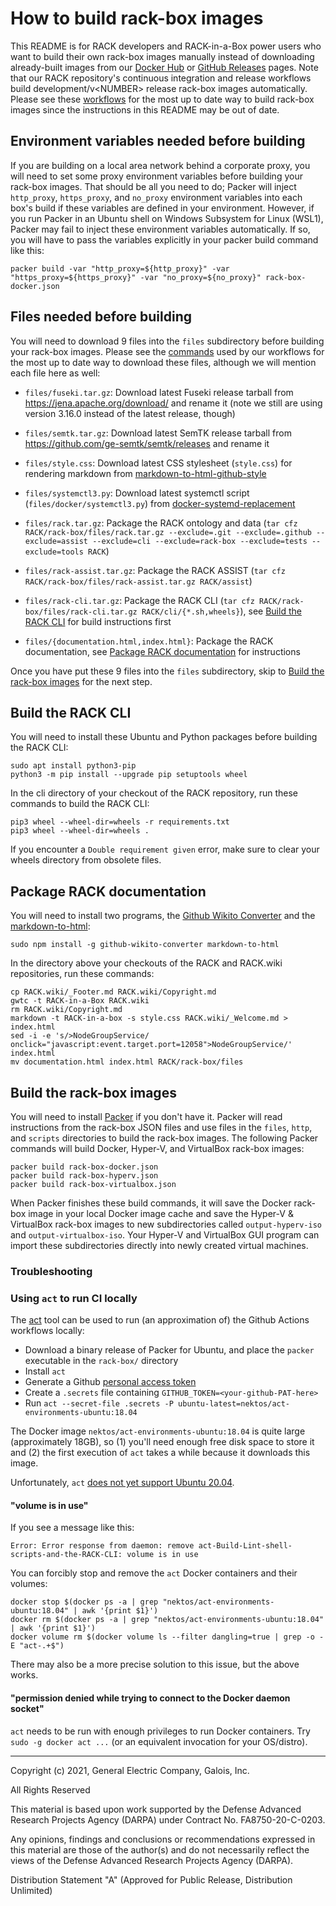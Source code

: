 <!-- markdownlint-disable line-length -->

# How to build rack-box images

This README is for RACK developers and RACK-in-a-Box power users who
want to build their own rack-box images manually instead of
downloading already-built images from our [Docker
Hub](https://hub.docker.com/repository/docker/gehighassurance/rack-box)
or [GitHub
Releases](https://github.com/ge-high-assurance/RACK/releases) pages.
Note that our RACK repository's continuous integration and release
workflows build development/v\<NUMBER\> release rack-box images
automatically.  Please see these [workflows](../.github/workflows) for
the most up to date way to build rack-box images since the
instructions in this README may be out of date.

## Environment variables needed before building

If you are building on a local area network behind a corporate proxy,
you will need to set some proxy environment variables before building
your rack-box images.  That should be all you need to do; Packer will
inject `http_proxy`, `https_proxy`, and `no_proxy` environment
variables into each box's build if these variables are defined in your
environment.  However, if you run Packer in an Ubuntu shell on Windows
Subsystem for Linux (WSL1), Packer may fail to inject these
environment variables automatically.  If so, you will have to pass the
variables explicitly in your packer build command like this:

`packer build -var "http_proxy=${http_proxy}" -var "https_proxy=${https_proxy}" -var "no_proxy=${no_proxy}" rack-box-docker.json`

## Files needed before building

You will need to download 9 files into the `files` subdirectory before
building your rack-box images.  Please see the
[commands](../.github/workflows/actions/download/action.yml) used by
our workflows for the most up to date way to download these files,
although we will mention each file here as well:

- `files/fuseki.tar.gz`: Download latest Fuseki release tarball from
  <https://jena.apache.org/download/> and rename it (note we still are
  using version 3.16.0 instead of the latest release, though)

- `files/semtk.tar.gz`: Download latest SemTK release tarball from
  <https://github.com/ge-semtk/semtk/releases> and rename it

- `files/style.css`: Download latest CSS stylesheet (`style.css`) for
  rendering markdown from
  [markdown-to-html-github-style](https://github.com/KrauseFx/markdown-to-html-github-style)

- `files/systemctl3.py`: Download latest systemctl script
  (`files/docker/systemctl3.py`) from
  [docker-systemd-replacement](https://github.com/gdraheim/docker-systemctl-replacement)

- `files/rack.tar.gz`: Package the RACK ontology and data (`tar cfz
  RACK/rack-box/files/rack.tar.gz --exclude=.git --exclude=.github
  --exclude=assist --exclude=cli --exclude=rack-box --exclude=tests
  --exclude=tools RACK`)

- `files/rack-assist.tar.gz`: Package the RACK ASSIST (`tar cfz
  RACK/rack-box/files/rack-assist.tar.gz RACK/assist`)

- `files/rack-cli.tar.gz`: Package the RACK CLI (`tar cfz
  RACK/rack-box/files/rack-cli.tar.gz
  RACK/cli/{*.sh,wheels}`), see [Build the RACK
  CLI](#Build-the-RACK-CLI) for build instructions first

- `files/{documentation.html,index.html}`: Package the RACK
  documentation, see [Package RACK
  documentation](#Package-RACK-documentation) for instructions

Once you have put these 9 files into the `files` subdirectory, skip to
[Build the rack-box images](#Build-the-rack-box-images) for the next
step.

## Build the RACK CLI

You will need to install these Ubuntu and Python packages before
building the RACK CLI:

    sudo apt install python3-pip
    python3 -m pip install --upgrade pip setuptools wheel

In the cli directory of your checkout of the RACK repository, run
these commands to build the RACK CLI:

    pip3 wheel --wheel-dir=wheels -r requirements.txt
    pip3 wheel --wheel-dir=wheels .

If you encounter a `Double requirement given` error, make sure to
clear your wheels directory from obsolete files.

## Package RACK documentation

You will need to install two programs, the [Github Wikito
Converter](https://github.com/yakivmospan/github-wikito-converter) and
the [markdown-to-html](https://github.com/cwjohan/markdown-to-html):

    sudo npm install -g github-wikito-converter markdown-to-html

In the directory above your checkouts of the RACK and RACK.wiki
repositories, run these commands:

    cp RACK.wiki/_Footer.md RACK.wiki/Copyright.md
    gwtc -t RACK-in-a-Box RACK.wiki
    rm RACK.wiki/Copyright.md
    markdown -t RACK-in-a-box -s style.css RACK.wiki/_Welcome.md > index.html
    sed -i -e 's/>NodeGroupService/ onclick="javascript:event.target.port=12058">NodeGroupService/' index.html
    mv documentation.html index.html RACK/rack-box/files

## Build the rack-box images

You will need to install [Packer](https://www.packer.io/) if you don't
have it.  Packer will read instructions from the rack-box JSON files
and use files in the `files`, `http`, and `scripts` directories to
build the rack-box images.  The following Packer commands will build
Docker, Hyper-V, and VirtualBox rack-box images:

    packer build rack-box-docker.json
    packer build rack-box-hyperv.json
    packer build rack-box-virtualbox.json

When Packer finishes these build commands, it will save the Docker
rack-box image in your local Docker image cache and save the Hyper-V &
VirtualBox rack-box images to new subdirectories called
`output-hyperv-iso` and `output-virtualbox-iso`.  Your Hyper-V and
VirtualBox GUI program can import these subdirectories directly into
newly created virtual machines.

### Troubleshooting

### Using `act` to run CI locally

The [act](https://github.com/nektos/act) tool can be used to run (an
approximation of) the Github Actions workflows locally:

- Download a binary release of Packer for Ubuntu, and place the
  `packer` executable in the `rack-box/` directory
- Install `act`
- Generate a Github [personal access
  token](https://docs.github.com/en/free-pro-team@latest/github/authenticating-to-github/creating-a-personal-access-token)
- Create a `.secrets` file containing
  `GITHUB_TOKEN=<your-github-PAT-here>`
- Run `act --secret-file .secrets -P
  ubuntu-latest=nektos/act-environments-ubuntu:18.04`

The Docker image `nektos/act-environments-ubuntu:18.04` is quite large
(approximately 18GB), so (1) you'll need enough free disk space to
store it and (2) the first execution of `act` takes a while because it
downloads this image.

Unfortunately, `act` [does not yet support Ubuntu
20.04](https://github.com/nektos/act-environments/issues/4).

#### "volume is in use"

If you see a message like this:

    Error: Error response from daemon: remove act-Build-Lint-shell-scripts-and-the-RACK-CLI: volume is in use

You can forcibly stop and remove the `act` Docker containers and their volumes:

    docker stop $(docker ps -a | grep "nektos/act-environments-ubuntu:18.04" | awk '{print $1}')
    docker rm $(docker ps -a | grep "nektos/act-environments-ubuntu:18.04" | awk '{print $1}')
    docker volume rm $(docker volume ls --filter dangling=true | grep -o -E "act-.+$")

There may also be a more precise solution to this issue, but the above works.

#### "permission denied while trying to connect to the Docker daemon socket"

`act` needs to be run with enough privileges to run Docker containers. Try
`sudo -g docker act ...` (or an equivalent invocation for your OS/distro).

---
Copyright (c) 2021, General Electric Company, Galois, Inc.

All Rights Reserved

This material is based upon work supported by the Defense Advanced Research Projects Agency (DARPA) under Contract No. FA8750-20-C-0203.

Any opinions, findings and conclusions or recommendations expressed in this material are those of the author(s) and do not necessarily reflect the views of the Defense Advanced Research Projects Agency (DARPA).

Distribution Statement "A" (Approved for Public Release, Distribution Unlimited)

